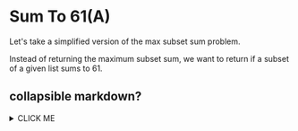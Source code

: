 # Sum To 61(A)

Let's take a simplified version of the max subset sum problem. 

Instead of returning the maximum subset sum, we want to return if a subset of a given list sums to 61.

## collapsible markdown?

<details><summary>CLICK ME</summary>
<p>



```python
print("hello world!")
```
</p>
</details>


